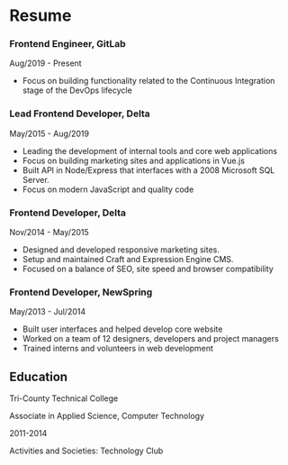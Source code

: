 # Resume

### Frontend Engineer, GitLab
Aug/2019 - Present
- Focus on building functionality related to the Continuous Integration stage of the DevOps lifecycle

### Lead Frontend Developer, Delta
May/2015 - Aug/2019

- Leading the development of internal tools and core web applications
- Focus on building marketing sites and applications in Vue.js
- Built API in Node/Express that interfaces with a 2008 Microsoft SQL Server.
- Focus on modern JavaScript and quality code

### Frontend Developer, Delta
Nov/2014 - May/2015

- Designed and developed responsive marketing sites.
- Setup and maintained Craft and Expression Engine CMS.
- Focused on a balance of SEO, site speed and browser compatibility

### Frontend Developer, NewSpring
May/2013 - Jul/2014

- Built user interfaces and helped develop core website
- Worked on a team of 12 designers, developers and project managers
- Trained interns and volunteers in web development


## Education
Tri-County Technical College

Associate in Applied Science, Computer Technology

2011-2014

Activities and Societies: Technology Club